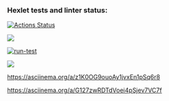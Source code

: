 ### Hexlet tests and linter status:
[![Actions Status](https://github.com/JulyNozuu/qa-auto-engineer-javascript-project-87/actions/workflows/hexlet-check.yml/badge.svg)](https://github.com/JulyNozuu/qa-auto-engineer-javascript-project-87/actions)

<a href="https://codeclimate.com/github/JulyNozuu/qa-auto-engineer-javascript-project-87/maintainability"><img src="https://api.codeclimate.com/v1/badges/7ca5a92f57530c835b83/maintainability" /></a>

[![run-test](https://github.com/JulyNozuu/qa-auto-engineer-javascript-project-87/actions/workflows/test.yml/badge.svg)](https://github.com/JulyNozuu/qa-auto-engineer-javascript-project-87/actions/workflows/test.yml)

<a href="https://codeclimate.com/github/JulyNozuu/qa-auto-engineer-javascript-project-87/test_coverage"><img src="https://api.codeclimate.com/v1/badges/7ca5a92f57530c835b83/test_coverage" /></a>

https://asciinema.org/a/z1K0OG9ouoAy1jvxEn1pSq6r8

https://asciinema.org/a/G127zwRDTdVoei4pSjev7VC7f

